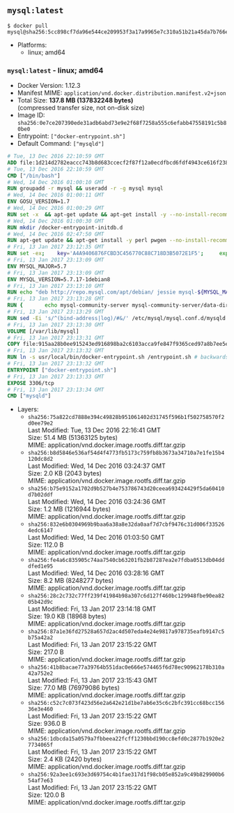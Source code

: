 ## `mysql:latest`

```console
$ docker pull mysql@sha256:5cc898cf7da96e544ce209953f3a17a9965e7c310a51b21a45da7b766e49c568
```

-	Platforms:
	-	linux; amd64

### `mysql:latest` - linux; amd64

-	Docker Version: 1.12.3
-	Manifest MIME: `application/vnd.docker.distribution.manifest.v2+json`
-	Total Size: **137.8 MB (137832248 bytes)**  
	(compressed transfer size, not on-disk size)
-	Image ID: `sha256:0e7ce207390ede31adb6abd73e9e2f68f7258a555c6efabb47558191c5b80be0`
-	Entrypoint: `["docker-entrypoint.sh"]`
-	Default Command: `["mysqld"]`

```dockerfile
# Tue, 13 Dec 2016 22:10:59 GMT
ADD file:1d214d2782eaccc743b8d683ccecf2f87f12a0ecdfbcd6fdf4943ce616f23870 in / 
# Tue, 13 Dec 2016 22:10:59 GMT
CMD ["/bin/bash"]
# Wed, 14 Dec 2016 01:00:10 GMT
RUN groupadd -r mysql && useradd -r -g mysql mysql
# Wed, 14 Dec 2016 01:00:11 GMT
ENV GOSU_VERSION=1.7
# Wed, 14 Dec 2016 01:00:29 GMT
RUN set -x 	&& apt-get update && apt-get install -y --no-install-recommends ca-certificates wget && rm -rf /var/lib/apt/lists/* 	&& wget -O /usr/local/bin/gosu "https://github.com/tianon/gosu/releases/download/$GOSU_VERSION/gosu-$(dpkg --print-architecture)" 	&& wget -O /usr/local/bin/gosu.asc "https://github.com/tianon/gosu/releases/download/$GOSU_VERSION/gosu-$(dpkg --print-architecture).asc" 	&& export GNUPGHOME="$(mktemp -d)" 	&& gpg --keyserver ha.pool.sks-keyservers.net --recv-keys B42F6819007F00F88E364FD4036A9C25BF357DD4 	&& gpg --batch --verify /usr/local/bin/gosu.asc /usr/local/bin/gosu 	&& rm -r "$GNUPGHOME" /usr/local/bin/gosu.asc 	&& chmod +x /usr/local/bin/gosu 	&& gosu nobody true 	&& apt-get purge -y --auto-remove ca-certificates wget
# Wed, 14 Dec 2016 01:00:30 GMT
RUN mkdir /docker-entrypoint-initdb.d
# Wed, 14 Dec 2016 02:47:50 GMT
RUN apt-get update && apt-get install -y perl pwgen --no-install-recommends && rm -rf /var/lib/apt/lists/*
# Fri, 13 Jan 2017 23:12:35 GMT
RUN set -ex; 	key='A4A9406876FCBD3C456770C88C718D3B5072E1F5'; 	export GNUPGHOME="$(mktemp -d)"; 	gpg --keyserver ha.pool.sks-keyservers.net --recv-keys "$key"; 	gpg --export "$key" > /etc/apt/trusted.gpg.d/mysql.gpg; 	rm -r "$GNUPGHOME"; 	apt-key list > /dev/null
# Fri, 13 Jan 2017 23:13:09 GMT
ENV MYSQL_MAJOR=5.7
# Fri, 13 Jan 2017 23:13:09 GMT
ENV MYSQL_VERSION=5.7.17-1debian8
# Fri, 13 Jan 2017 23:13:10 GMT
RUN echo "deb http://repo.mysql.com/apt/debian/ jessie mysql-${MYSQL_MAJOR}" > /etc/apt/sources.list.d/mysql.list
# Fri, 13 Jan 2017 23:13:28 GMT
RUN { 		echo mysql-community-server mysql-community-server/data-dir select ''; 		echo mysql-community-server mysql-community-server/root-pass password ''; 		echo mysql-community-server mysql-community-server/re-root-pass password ''; 		echo mysql-community-server mysql-community-server/remove-test-db select false; 	} | debconf-set-selections 	&& apt-get update && apt-get install -y mysql-server="${MYSQL_VERSION}" && rm -rf /var/lib/apt/lists/* 	&& rm -rf /var/lib/mysql && mkdir -p /var/lib/mysql /var/run/mysqld 	&& chown -R mysql:mysql /var/lib/mysql /var/run/mysqld 	&& chmod 777 /var/run/mysqld
# Fri, 13 Jan 2017 23:13:29 GMT
RUN sed -Ei 's/^(bind-address|log)/#&/' /etc/mysql/mysql.conf.d/mysqld.cnf 	&& echo '[mysqld]\nskip-host-cache\nskip-name-resolve' > /etc/mysql/conf.d/docker.cnf
# Fri, 13 Jan 2017 23:13:30 GMT
VOLUME [/var/lib/mysql]
# Fri, 13 Jan 2017 23:13:31 GMT
COPY file:915aa28b0ee915243ed916898ba2c6103acca9fe847f9365ced97a8b7ee5e4c9 in /usr/local/bin/ 
# Fri, 13 Jan 2017 23:13:32 GMT
RUN ln -s usr/local/bin/docker-entrypoint.sh /entrypoint.sh # backwards compat
# Fri, 13 Jan 2017 23:13:32 GMT
ENTRYPOINT ["docker-entrypoint.sh"]
# Fri, 13 Jan 2017 23:13:33 GMT
EXPOSE 3306/tcp
# Fri, 13 Jan 2017 23:13:34 GMT
CMD ["mysqld"]
```

-	Layers:
	-	`sha256:75a822cd7888e394c49828b951061402d31745f596b1f502758570f2d0ee79e2`  
		Last Modified: Tue, 13 Dec 2016 22:16:41 GMT  
		Size: 51.4 MB (51363125 bytes)  
		MIME: application/vnd.docker.image.rootfs.diff.tar.gzip
	-	`sha256:b8d5846e536af54d4f4773fb5173c759fb8b3673a34710a7e1fe15b4120dc8d2`  
		Last Modified: Wed, 14 Dec 2016 03:24:37 GMT  
		Size: 2.0 KB (2043 bytes)  
		MIME: application/vnd.docker.image.rootfs.diff.tar.gzip
	-	`sha256:b75e9152a1702d9b527b4e753786743d20ceea693424429f5da60410d7b02ddf`  
		Last Modified: Wed, 14 Dec 2016 03:24:36 GMT  
		Size: 1.2 MB (1216944 bytes)  
		MIME: application/vnd.docker.image.rootfs.diff.tar.gzip
	-	`sha256:832e6b0304969b9baa6a38a8e32da0aaf7d7cbf9476c31d006f335264edc6147`  
		Last Modified: Wed, 14 Dec 2016 01:03:50 GMT  
		Size: 112.0 B  
		MIME: application/vnd.docker.image.rootfs.diff.tar.gzip
	-	`sha256:fe4a6c835905c74aa7540cb63201fb2b87287ea2e7fdba0513db04dddfed1e95`  
		Last Modified: Wed, 14 Dec 2016 03:28:16 GMT  
		Size: 8.2 MB (8248277 bytes)  
		MIME: application/vnd.docker.image.rootfs.diff.tar.gzip
	-	`sha256:28c2c732c77ff239f41984b98a307c6d127f460bc129948fbe90ea8205b42d9c`  
		Last Modified: Fri, 13 Jan 2017 23:14:18 GMT  
		Size: 19.0 KB (18968 bytes)  
		MIME: application/vnd.docker.image.rootfs.diff.tar.gzip
	-	`sha256:87a1e36fd27528a657d2ac4d507eda4e24e9817a978735eafb9147c5b75a42a2`  
		Last Modified: Fri, 13 Jan 2017 23:15:22 GMT  
		Size: 217.0 B  
		MIME: application/vnd.docker.image.rootfs.diff.tar.gzip
	-	`sha256:41b8bacae77a39764b551dac0e666e574465f6d78ec90962178b310a42a752e2`  
		Last Modified: Fri, 13 Jan 2017 23:15:43 GMT  
		Size: 77.0 MB (76979086 bytes)  
		MIME: application/vnd.docker.image.rootfs.diff.tar.gzip
	-	`sha256:c52c7c073f423d56e2a642e21d1be7ab6e35c6c2bfc391cc68bcc15636e3e460`  
		Last Modified: Fri, 13 Jan 2017 23:15:22 GMT  
		Size: 936.0 B  
		MIME: application/vnd.docker.image.rootfs.diff.tar.gzip
	-	`sha256:1dbcda15a0579a7fbbeea22fcff1230bbd190cc8efd0c2877b1920e27734065f`  
		Last Modified: Fri, 13 Jan 2017 23:15:22 GMT  
		Size: 2.4 KB (2420 bytes)  
		MIME: application/vnd.docker.image.rootfs.diff.tar.gzip
	-	`sha256:92a3ee1c693e3d69754c4b1fae317d1f98cb05e852a9c49b829900b654af7e63`  
		Last Modified: Fri, 13 Jan 2017 23:15:22 GMT  
		Size: 120.0 B  
		MIME: application/vnd.docker.image.rootfs.diff.tar.gzip
